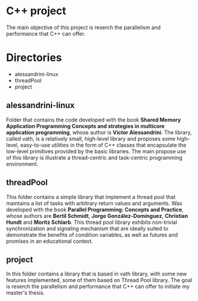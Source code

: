 # C++ project
The main objective of this project is reserch the parallelism and performance that C++ can offer.

# Directories
- alessandrini-linux
- threadPool
- project

## alessandrini-linux
Folder that contains the code developed with the book **Shared Memory Application Programming Concepts and strategies in multicore application programming**, whose author is **Victor Alessandrini**. The library, called vath, is a relatively small, high-level library and proposes some high-level, easy-to-use utilities in the form of C++ classes that encapsulate the low-level primitives provided by the basic libraries. The main propose use of this library is illustrate a thread-centric and task-centric programming environment.


## threadPool
This folder contains a simple library that implement a thread pool that maintains a list of tasks with arbitrary return values and arguments. Was developed with the book **Parallel Programming: Concepts and Practice**, whose authors are **Bertil Schmidt**, **Jorge González-Domínguez**, **Christian Hundt** and **Moritz Schlarb**. This thread pool library exhibits non-trivial synchronization and signaling mechanism that are ideally suited to
demonstrate the benefits of condition variables, as well as futures and promises in an educational context.

## project
In this folder contains a library that is based in vath library, with some new features implemented, some of them based on Thread Pool library. The goal is reserch the parallelism and performance that C++ can offer to initiate my master's thesis.